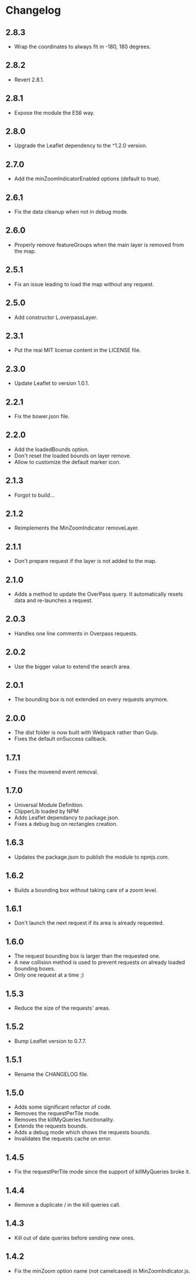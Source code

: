 # Changelog

## 2.8.3

* Wrap the coordinates to always fit in -180, 180 degrees.

## 2.8.2

* Revert 2.8.1.

## 2.8.1

* Expose the module the ES6 way.

## 2.8.0

* Upgrade the Leaflet dependency to the ^1.2.0 version.

## 2.7.0

* Add the minZoomIndicatorEnabled options (default to true).

## 2.6.1

* Fix the data cleanup when not in debug mode.

## 2.6.0

* Properly remove featureGroups when the main layer is removed from the map.

## 2.5.1

* Fix an issue leading to load the map without any request.

## 2.5.0

* Add constructor L.overpassLayer.

## 2.3.1

* Put the real MIT license content in the LICENSE file.

## 2.3.0

* Update Leaflet to version 1.0.1.

## 2.2.1

* Fix the bower.json file.

## 2.2.0

* Add the loadedBounds option.
* Don't reset the loaded bounds on layer remove.
* Allow to customize the default marker icon.

## 2.1.3

* Forgot to build...

## 2.1.2

* Reimplements the MinZoomIndicator removeLayer.

## 2.1.1

* Don't prepare request if the layer is not added to the map.

## 2.1.0

* Adds a method to update the OverPass query. It automatically resets data and re-launches a request.

## 2.0.3

* Handles one line comments in Overpass requests.

## 2.0.2

* Use the bigger value to extend the search area.

## 2.0.1

* The bounding box is not extended on every requests anymore.

## 2.0.0

* The dist folder is now built with Webpack rather than Gulp.
* Fixes the default onSuccess callback.

## 1.7.1

* Fixes the moveend event removal.

## 1.7.0

* Universal Module Definition.
* ClipperLib loaded by NPM
* Adds Leaflet dependancy to package.json.
* Fixes a debug bug on rectangles creation.

## 1.6.3

* Updates the package.json to publish the module to npmjs.com.

## 1.6.2

* Builds a bounding box without taking care of a zoom level.

## 1.6.1

* Don't launch the next request if its area is already requested.

## 1.6.0

* The request bounding box is larger than the requested one.
* A new collision method is used to prevent requests on already loaded bounding boxes.
* Only one request at a time ;)

## 1.5.3

* Reduce the size of the requests' areas.

## 1.5.2

* Bump Leaflet version to 0.7.7.

## 1.5.1

* Rename the CHANGELOG file.

## 1.5.0

* Adds some significant refactor of code.
* Removes the requestPerTile mode.
* Removes the killMyQueries functionality.
* Extends the requests bounds.
* Adds a debug mode which shows the requests bounds.
* Invalidates the requests cache on error.

## 1.4.5

* Fix the requestPerTile mode since the support of killMyQueries broke it.

## 1.4.4

* Remove a duplicate / in the kill queries call.

## 1.4.3

* Kill out of date queries before sending new ones.

## 1.4.2

* Fix the minZoom option name (not camelcased) in MinZoomIndicator.js.
